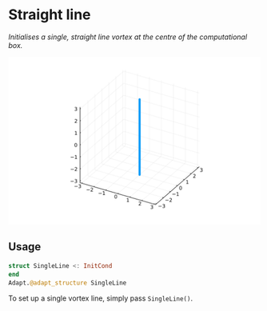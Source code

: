 # Straight line 

*Initialises a single, straight line vortex at the centre of the computational box.*

![ Straight line vortex](../assets/straight_line.svg)

## Usage
```julia
struct SingleLine <: InitCond
end
Adapt.@adapt_structure SingleLine
```

To set up a single vortex line, simply pass `SingleLine()`.